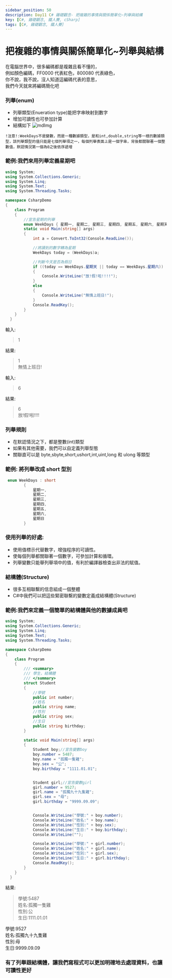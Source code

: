 ```yaml
---
sidebar_position: 50
description: Day11 C# 雞礎觀念- 把複雜的事情與關係簡單化~列舉與結構
key: [C#, 雞礎觀念, 鐵人賽, cSharp]
tags: [C#, 雞礎觀念, 鐵人賽]
---
```


# 把複雜的事情與關係簡單化~列舉與結構

在電腦世界中，很多編碼都是複雜且看不懂的，<br/>
例如顏色編碼，FF0000 代表紅色，800080 代表綠色，<br/>
你不說，我不說，沒人知道這編碼代表的意思，<br/>
我們今天就來將編碼簡化吧

### 列舉(enum)

- 列舉類型(Enueration type)能把字串映射到數字
- 增加可讀性也可參加計算
- 結構如下
  ![mdImg](https://ithelp.ithome.com.tw/upload/images/20210909/20097001LTMmcCPN7j.png)

`!注意!:WeekDays不是變數，而是一種數據類型，是和int,double,string等一樣的數據類型，該列舉類型的值只能是七個列舉項之一，每個列舉表面上是一個字串，背後都關聯著一個整數值，默認情況第一個為0之後依序遞增`

### 範例:我們來用列舉定義星期吧

```csharp
using System;
using System.Collections.Generic;
using System.Linq;
using System.Text;
using System.Threading.Tasks;

namespace CsharpDemo
{
    class Program
    {
        //宣告星期的列舉
        enum WeekDays { 星期一, 星期二, 星期三, 星期四, 星期五, 星期六, 星期天 }
        static void Main(string[] args)
        {
            int a = Convert.ToInt32(Console.ReadLine());

            //將讀到的數字轉為星期
            WeekDays today = (WeekDays)a;

            //判斷今天是否為假日
            if ((today == WeekDays.星期天 || today == WeekDays.星期六))
            {
                Console.WriteLine("放!假!啦!!!!");
            }
            else
            {
                Console.WriteLine("無情上班日!");
            }
            Console.ReadKey();
        }
    }
  }
```

輸入:

> 1

結果:

> 1<br/>
> 無情上班日!

輸入:

> 6

結果:

> 6<br/>
> 放!假!啦!!!!

### 列舉規則

- 在默認情況之下，都是整數(int)類型
- 如果有其他需要，我們可以自定義列舉型態
- 關聯直可以是 byte,sbyte,short,ushort,int,uint,long 和 ulong 等類型

### 範例: 將列舉改成 short 型別

```csharp
 enum WeekDays : short
        {
            星期一,
            星期二,
            星期三,
            星期四,
            星期五,
            星期六,
            星期日
        }
```

### 使用列舉的好處:

- 使用值標示代替數字，增強程序的可讀性。
- 使每個列舉都關聯著一個數字，可參加計算和循環。
- 列舉變數只能舉列舉項中的值，有利於編譯器檢查出非法的賦值。

### 結構體(Structure)

- 很多互相聯繫的信息組成一個整體
- C#中我們可以把這些緊密聯繫的變數定義成結構體(Structure)

### 範例:我們來定義一個簡單的結構體與他的數據成員吧

```csharp
using System;
using System.Collections.Generic;
using System.Linq;
using System.Text;
using System.Threading.Tasks;

namespace CsharpDemo
{
    class Program
    {
        /// <summary>
        /// 學生，結構體
        /// </summary>
        struct Student
        {
            //學號
            public int number;
            //姓名
            public string name;
            //性別
            public string sex;
            //生日
            public string birthday;
        }

        static void Main(string[] args)
        {
            Student boy;//宣告變數boy
            boy.number = 5487;
            boy.name = "孤獨一隻雞";
            boy.sex = "公";
            boy.birthday = "1111.01.01";


            Student girl;//宣告變數girl
            girl.number = 9527;
            girl.name = "孤獨九十九隻雞";
            girl.sex = "母";
            girl.birthday = "9999.09.09";


            Console.WriteLine("學號:" + boy.number);
            Console.WriteLine("姓名:" + boy.name);
            Console.WriteLine("性別:" + boy.sex);
            Console.WriteLine("生日:" + boy.birthday);
            Console.WriteLine("");

            Console.WriteLine("學號:" + girl.number);
            Console.WriteLine("姓名:" + girl.name);
            Console.WriteLine("性別:" + girl.sex);
            Console.WriteLine("生日:" + girl.birthday);
            Console.ReadKey();
        }
    }
  }
```

結果:

> 學號:5487<br/>
> 姓名:孤獨一隻雞<br/>
> 性別:公<br/>
> 生日:1111.01.01

學號:9527<br/>
姓名:孤獨九十九隻雞<br/>
性別:母<br/>
生日:9999.09.09

### 有了列舉跟結構體，讓我們寫程式可以更加明確地去處理資料，也讓可讀性更好
